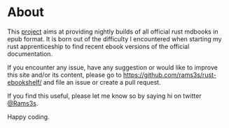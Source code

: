 # About

This [project](https://rams3s.github.io/rust-ebookshelf) aims at providing nightly builds of all official rust mdbooks in epub format.
It is born out of the difficulty I encountered when starting my rust apprenticeship to find recent ebook versions of the official documentation.

If you encounter any issue, have any suggestion or would like to improve this site and/or its content, please go to <https://github.com/rams3s/rust-ebookshelf/> and file an issue or create a pull request.

If you find this useful, please let me know so by saying hi on twitter [@Rams3s](https://twitter.com/Rams3s).

Happy coding.

